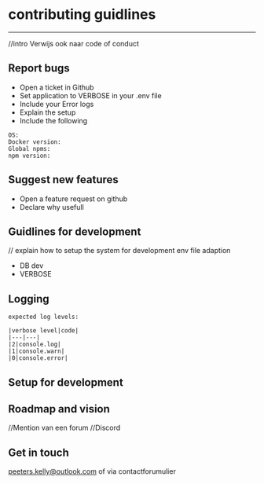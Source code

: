 
# contributing guidlines 
---

//intro
Verwijs ook naar code of conduct

## Report bugs
* Open a ticket in Github
* Set application to VERBOSE in your .env file
* Include your Error logs
* Explain the setup
* Include the following

```
OS:
Docker version:
Global npms:
npm version:
```

## Suggest new features
* Open a feature request on github
* Declare why usefull

## Guidlines for development

// explain how to setup the system for development
env file adaption
* DB dev
* VERBOSE


## Logging

```
expected log levels:

|verbose level|code|
|---|---|
|2|console.log|
|1|console.warn|
|0|console.error|
```

## Setup for development

## Roadmap and vision
//Mention van een forum
//Discord

## Get in touch
peeters.kelly@outlook.com of via contactforumulier